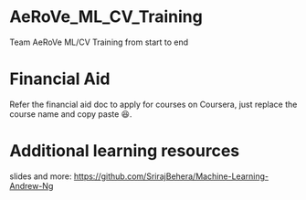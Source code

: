 # AeRoVe_ML_CV_Training
 Team AeRoVe ML/CV Training from start to end

# Financial Aid
 Refer the financial aid doc to apply for courses on Coursera, just replace the course name and copy paste 😆.

# Additional learning resources
slides and more: https://github.com/SrirajBehera/Machine-Learning-Andrew-Ng
